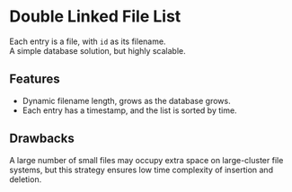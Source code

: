 # Double Linked File List
Each entry is a file, with `id` as its filename.  
A simple database solution, but highly scalable.  

## Features
* Dynamic filename length, grows as the database grows.  
* Each entry has a timestamp, and the list is sorted by time.  

## Drawbacks
A large number of small files may occupy extra space on large-cluster file systems, but this strategy ensures low time complexity of insertion and deletion.  
